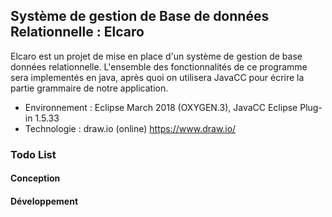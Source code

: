 ## Système de gestion de Base de données Relationnelle : Elcaro
Elcaro est un projet de mise en place d'un système de gestion de base données relationnelle. L'ensemble des fonctionnalités de ce programme sera implementés en java, après quoi on utilisera JavaCC pour écrire la partie grammaire de notre application.
* Environnement : Eclipse March 2018 (OXYGEN.3), JavaCC Eclipse Plug-in 1.5.33
* Technologie : draw.io (online)  https://www.draw.io/
### Todo List
#### Conception
#### Développement
